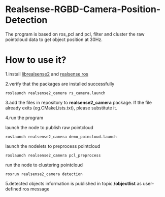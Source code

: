 # Realsense-RGBD-Camera-Position-Detection
The program is based on ros_pcl and pcl, filter and cluster the raw pointcloud data to get object position at 30Hz.

# How to use it?
1.install [librealsense2](http://wiki.ros.org/librealsense2) and [realsense ros](wiki.ros.org/realsense2_camera)

2.verify that the packages are installed successfully

    roslaunch realsense2_camera rs_camera.launch

3.add the files in repository to **realsense2_camera** package.
If the file already exits (eg.CMakeLists.txt), please substitute it.

4.run the program

launch the node to publish raw pointcloud
    
    roslaunch realsense2_camera demo_poincloud.launch

launch the nodelets to preprocess pointcloud
    
    roslaunch realsense2_camera pcl_preprocess
    
run the node to clustering pointcloud
    
    rosrun realsense2_camera detection
    
5.detected objects information is published in topic **/objectlist** as user-defined ros message
